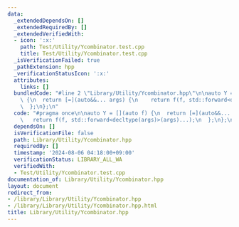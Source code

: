 ```yaml
---
data:
  _extendedDependsOn: []
  _extendedRequiredBy: []
  _extendedVerifiedWith:
  - icon: ':x:'
    path: Test/Utility/Ycombinator.test.cpp
    title: Test/Utility/Ycombinator.test.cpp
  _isVerificationFailed: true
  _pathExtension: hpp
  _verificationStatusIcon: ':x:'
  attributes:
    links: []
  bundledCode: "#line 2 \"Library/Utility/Ycombinator.hpp\"\n\nauto Y = [](auto f)\
    \ {\n  return [=](auto&&... args) {\n    return f(f, std::forward<decltype(args)>(args)...);\n\
    \  };\n};\n"
  code: "#pragma once\n\nauto Y = [](auto f) {\n  return [=](auto&&... args) {\n \
    \   return f(f, std::forward<decltype(args)>(args)...);\n  };\n};\n"
  dependsOn: []
  isVerificationFile: false
  path: Library/Utility/Ycombinator.hpp
  requiredBy: []
  timestamp: '2024-08-06 04:18:00+09:00'
  verificationStatus: LIBRARY_ALL_WA
  verifiedWith:
  - Test/Utility/Ycombinator.test.cpp
documentation_of: Library/Utility/Ycombinator.hpp
layout: document
redirect_from:
- /library/Library/Utility/Ycombinator.hpp
- /library/Library/Utility/Ycombinator.hpp.html
title: Library/Utility/Ycombinator.hpp
---
```

